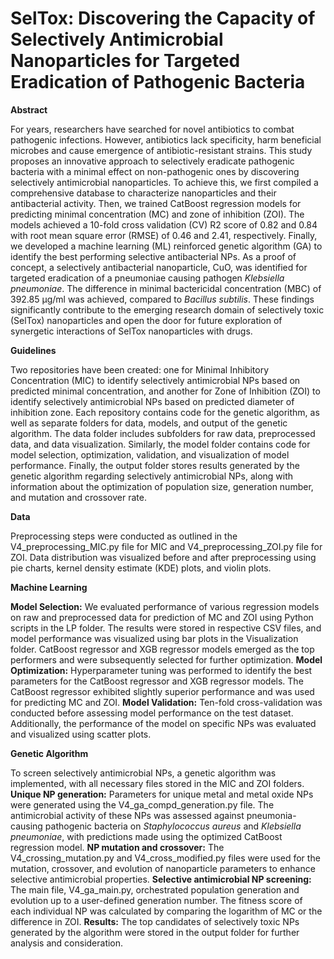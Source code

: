 # SelTox: Discovering the Capacity of Selectively Antimicrobial Nanoparticles for Targeted Eradication of Pathogenic Bacteria

**Abstract**

For years, researchers have searched for novel antibiotics to combat pathogenic infections. However, antibiotics lack specificity, harm beneficial microbes and cause emergence of antibiotic-resistant strains. This study proposes an innovative approach to selectively eradicate pathogenic bacteria with a minimal effect on non-pathogenic ones by discovering selectively antimicrobial nanoparticles. To achieve this, we first compiled a comprehensive database to characterize nanoparticles and their antibacterial activity. Then, we trained CatBoost regression models for predicting minimal concentration (MC) and zone of inhibition (ZOI). The models achieved a 10-fold cross validation (CV) R2 score of 0.82 and 0.84 with root mean square error (RMSE) of 0.46 and 2.41, respectively. Finally, we developed a machine learning (ML) reinforced genetic algorithm (GA) to identify the best performing selective antibacterial NPs. As a proof of concept, a selectively antibacterial nanoparticle, CuO, was identified for targeted eradication of a pneumoniae causing pathogen *Klebsiella pneumoniae*. The difference in minimal bactericidal concentration (MBC) of 392.85 µg/ml was achieved, compared to *Bacillus subtilis*. These findings significantly contribute to the emerging research domain of selectively toxic (SelTox) nanoparticles and open the door for future exploration of synergetic interactions of SelTox nanoparticles with drugs.

**Guidelines**

Two repositories have been created: one for Minimal Inhibitory Concentration (MIC) to identify selectively antimicrobial NPs based on predicted minimal concentration, and another for Zone of Inhibition (ZOI) to identify selectively antimicrobial NPs based on predicted diameter of inhibition zone. Each repository contains code for the genetic algorithm, as well as separate folders for data, models, and output of the genetic algorithm. The data folder includes subfolders for raw data, preprocessed data, and data visualization. Similarly, the model folder contains code for model selection, optimization, validation, and visualization of model performance. Finally, the output folder stores results generated by the genetic algorithm regarding selectively antimicrobial NPs, along with information about the optimization of population size, generation number, and mutation and crossover rate.

**Data**

Preprocessing steps were conducted as outlined in the  V4_preprocessing_MIC.py file for MIC and V4_preprocessing_ZOI.py file for ZOI. Data distribution was visualized before and after preprocessing using pie charts, kernel density estimate (KDE) plots, and violin plots.

**Machine Learning**

**Model Selection:** We evaluated performance of various regression models on raw and preprocessed data for prediction of MC and ZOI using Python scripts in the LP folder. The results were stored in respective CSV files, and model performance was visualized using bar plots in the Visualization folder. CatBoost regressor and XGB regressor models emerged as the top performers and were subsequently selected for further optimization.
**Model Optimization:** Hyperparameter tuning was performed to identify the best parameters for the CatBoost regressor and XGB regressor models. The CatBoost regressor exhibited slightly superior performance and was used for predicting MC and ZOI.
**Model Validation:** Ten-fold cross-validation was conducted before assessing model performance on the test dataset. Additionally, the performance of the model on specific NPs was evaluated and visualized using scatter plots.

**Genetic Algorithm**

To screen selectively antimicrobial NPs, a genetic algorithm was implemented, with all necessary files stored in the MIC and ZOI folders.
**Unique NP generation:** Parameters for unique metal and metal oxide NPs were generated using the V4_ga_compd_generation.py file. The antimicrobial activity of these NPs was assessed against pneumonia-causing pathogenic bacteria on *Staphylococcus aureus* and *Klebsiella pneumoniae*, with predictions made using the optimized CatBoost regression model.
**NP mutation and crossover:** The V4_crossing_mutation.py and V4_cross_modified.py files were used for the mutation, crossover, and evolution of nanoparticle parameters to enhance selective antimicrobial properties.
**Selective antimicrobial NP screening:** The main file, V4_ga_main.py, orchestrated population generation and evolution up to a user-defined generation number. The fitness score of each individual NP was calculated by comparing the logarithm of MC or the difference in ZOI.
**Results:** The top candidates of selectively toxic NPs generated by the algorithm were stored in the output folder for further analysis and consideration.
